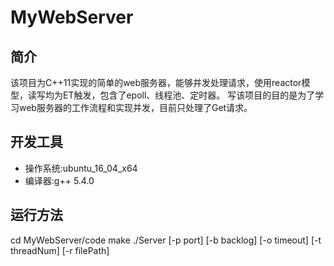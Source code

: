 # MyWebServer

## 简介
该项目为C++11实现的简单的web服务器，能够并发处理请求，使用reactor模型，读写均为ET触发，包含了epoll、线程池、定时器。
写该项目的目的是为了学习web服务器的工作流程和实现并发，目前只处理了Get请求。

## 开发工具
* 操作系统:ubuntu_16_04_x64
* 编译器:g++ 5.4.0

## 运行方法
cd MyWebServer/code
make
./Server [-p port] [-b backlog] [-o timeout] [-t threadNum] [-r filePath]


